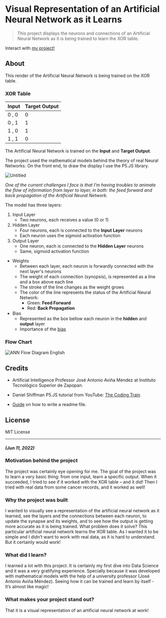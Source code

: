 # Visual Representation of an Artificial Neural Network as it Learns
> This project displays the neurons and connections of an Artificial Neural Network as it is being trained to learn the XOR table.

Interact with [my project!](https://danielvalenzuelaperez.github.io/Visual-Neural-Network/ "GitHub Pages")

## About

This render of the Artificial Neural Network is being trained on the XOR table.

### XOR Table

| Input | Target Output |
| ----- | ------------- |
| 0 , 0 | 0 |
| 0 , 1 | 1 |
| 1 , 0 | 1 |
| 1 , 1 | 0 |

The Artificial Neural Network is trained on the **Input** and **Target Output**.

The project used the mathematical models behind the theory of real Neural Networks. On the front end, to draw the display I use the P5.JS library.

![Untitled](https://user-images.githubusercontent.com/101780195/173217550-20b72e91-494a-4203-9ce5-d202d54c7d6d.gif)

*One of the current challenges I face is that I’m having troubles to animate the flow of information from layer to layer, in both: the feed forward and back propagation of the Artificial Neural Network.*

The model has three layers:
1. Input Layer
    - Two neurons, each receives a value (0 or 1)
1. Hidden Layer
    - Four neurons, each is connected to the **Input Layer** neurons
    - Each neuron uses the sigmoid activation function
1. Output Layer
    - One neuron, each is connected to the **Hidden Layer** neurons
    - Same, sigmoid activation function
* Weights
    - Between each layer, each neuron is forwardly connected with the next layer's neurons
    - The weight of each connection (synopsis), is represented as a line and a box above each line
    - The stroke of the line changes as the weight grows
    - The color of the line represents the status of the Artificial Neural Network:
        - Green: **Feed Forward**
        - Red: **Back Propagation**
* Bias
    - Represented as the box bellow each neuron in the **hidden** and **output** layer
    - Importance of the [bias](https://stackoverflow.com/questions/2480650/what-is-the-role-of-the-bias-in-neural-networks "Stack OverFlow Post")

### Flow Chart

![ANN Flow Diagram English](https://user-images.githubusercontent.com/101780195/173217721-341689c9-af55-40c3-8f87-a56237963d0d.png)

## Credits

* Artificial Intelligence Professor José Antonio Aviña Méndez at Instituto Tecnológico Superior de Zapopan.

* Daniel Shiffman P5.JS tutorial from YouTube: [The Coding Train](https://www.youtube.com/channel/UCvjgXvBlbQiydffZU7m1_aw "YouTube Channel")

* [Guide](https://www.freecodecamp.org/news/how-to-write-a-good-readme-file/ "Blog Post") on how to write a readme file.

## License 
MIT License

---

#### *(Jun 11, 2022)*

### Motivation behind the project

The project was certainly eye opening for me. The goal of the project was to learn a very basic thing: from one input, learn a specific output. When it succeeded, I tried to see if it worked with the XOR table – and it did!
Then I tried with real data from some cancer records, and it worked as well! 

### Why the project was built

I wanted to visually see a representation of the artificial neural network as it learned, see the layers and the connections between each neuron, to update the synapse and its weights, and to see how the output is getting more accurate as it is being trained.
What problem does it solve?
This particular artificial neural network learns the XOR table. As I wanted it to be simple and I didn’t want to work with real data, as it is hard to understand. But it certainly would work!

### What did I learn?

I learned a lot with this project. It is certainly my first dive into Data Science and it was a very gratifying experience. Specially because it was developed with mathematical models with the help of a university professor (José Antonio Aviña Méndez). Seeing how it can be trained and learn by itself - It’s almost like magic!

### What makes your project stand out?

That it is a visual representation of an artificial neural network at work!
